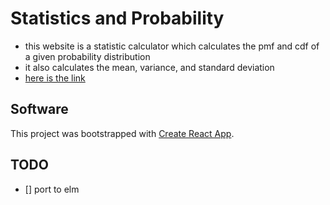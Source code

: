 # Statistics and Probability
- this website is a statistic calculator which calculates the pmf and cdf of a given probability distribution
- it also calculates the mean, variance, and standard deviation
- [here is the link](https://farooq-azam-khan.github.io/react-stats-prob/)
## Software
This project was bootstrapped with [Create React App](https://github.com/facebook/create-react-app).

## TODO
* [] port to elm 
